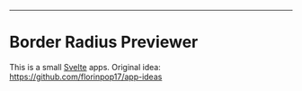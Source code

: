 ---

# Border Radius Previewer

This is a small [Svelte](https://svelte.dev) apps. Original idea: https://github.com/florinpop17/app-ideas
